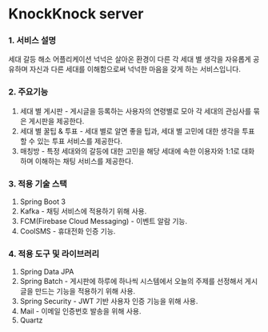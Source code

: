# KnockKnock server

### 1. 서비스 설명
세대 갈등 해소 어플리케이션 넉넉은 살아온 환경이 다른 각 세대 별 생각을 자유롭게 공유하며 자신과 다른 세대를 이해함으로써 넉넉한 마음을 갖게 하는 서비스입니다.

### 2. 주요기능
1. 세대 별 게시판 - 게시글을 등록하는 사용자의 연령별로 모아 각 세대의 관심사를 묶은 게시판을 제공한다.
2. 세대 별 꿀팁 & 투표 - 세대 별로 알면 좋을 팁과, 세대 별 고민에 대한 생각을 투표할 수 있는 투표 서비스를 제공한다.
3. 매칭방 - 특정 세대와의 갈등에 대한 고민을 해당 세대에 속한 이용자와 1:1로 대화하며 이해하는 채팅 서비스를 제공한다.

### 3. 적용 기술 스택
1. Spring Boot 3
2. Kafka - 채팅 서비스에 적용하기 위해 사용. 
3. FCM(Firebase Cloud Messaging) - 이벤트 알람 기능.
4. CoolSMS - 휴대전화 인증 기능.

### 4. 적용 도구 및 라이브러리
1. Spring Data JPA
2. Spring Batch - 게시판에 하루에 하나씩 시스템에서 오늘의 주제를 선정해서 게시글을 만드는 기능을 적용하기 위해 사용.
3. Spring Security - JWT 기반 사용자 인증 기능을 위해 사용.
4. Mail - 이메일 인증번호 발송을 위해 사용.
5. Quartz
